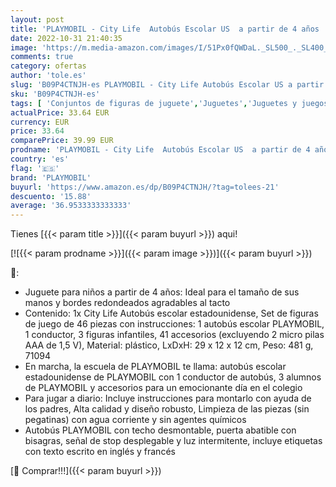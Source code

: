 ```yaml
---
layout: post
title: 'PLAYMOBIL - City Life  Autobús Escolar US  a partir de 4 años  71094 '
date: 2022-10-31 21:40:35
image: 'https://m.media-amazon.com/images/I/51Px0fQWDaL._SL500_._SL400_.jpg'
comments: true
category: ofertas
author: 'tole.es'
slug: 'B09P4CTNJH-es PLAYMOBIL - City Life Autobús Escolar US a partir de 4...'
sku: 'B09P4CTNJH-es'
tags: [ 'Conjuntos de figuras de juguete','Juguetes','Juguetes y juegos','Muñecos y figuras','playmobil','🇪🇸', ]
actualPrice: 33.64 EUR
currency: EUR
price: 33.64
comparePrice: 39.99 EUR
prodname: 'PLAYMOBIL - City Life  Autobús Escolar US  a partir de 4 años  71094 '
country: 'es'
flag: '🇪🇸'
brand: 'PLAYMOBIL'
buyurl: 'https://www.amazon.es/dp/B09P4CTNJH/?tag=tolees-21'
descuento: '15.88'
average: '36.9533333333333'
---
```


Tienes [{{< param title >}}]({{< param buyurl >}}) aqui!

[![{{< param prodname >}}]({{< param image >}})]({{< param buyurl >}})

🔎:

- Juguete para niños a partir de 4 años: Ideal para el tamaño de sus manos y bordes redondeados agradables al tacto
- Contenido: 1x City Life Autobús escolar estadounidense, Set de figuras de juego de 46 piezas con instrucciones: 1 autobús escolar PLAYMOBIL, 1 conductor, 3 figuras infantiles, 41 accesorios (excluyendo 2 micro pilas AAA de 1,5 V), Material: plástico, LxDxH: 29 x 12 x 12 cm, Peso: 481 g, 71094
- En marcha, la escuela de PLAYMOBIL te llama: autobús escolar estadounidense de PLAYMOBIL con 1 conductor de autobús, 3 alumnos de PLAYMOBIL y accesorios para un emocionante día en el colegio
- Para jugar a diario: Incluye instrucciones para montarlo con ayuda de los padres, Alta calidad y diseño robusto, Limpieza de las piezas (sin pegatinas) con agua corriente y sin agentes químicos
- Autobús PLAYMOBIL con techo desmontable, puerta abatible con bisagras, señal de stop desplegable y luz intermitente, incluye etiquetas con texto escrito en inglés y francés

[🛒 Comprar!!!]({{< param buyurl >}})
